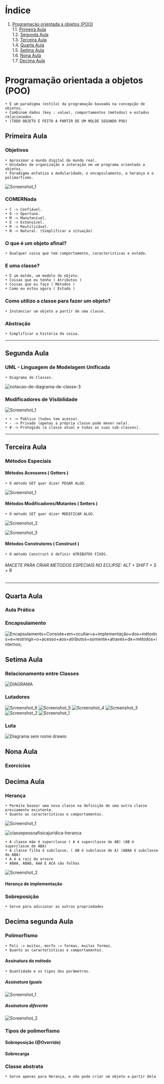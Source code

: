 # Índice

1. [Programação orientada a objetos (POO)](#programação-orientada-a-objetos-poo) <br/>
   1.1. [Primeira Aula](#primeira-aula) <br/>
   1.2. [Segunda Aula](#segunda-aula)   <br/>
   1.3. [Terceira Aula](#terceira-aula)   <br/>
   1.4. [Quarta Aula](#quarta-aula)   <br/>
   1.5. [Setima Aula](#setima-aula)   <br/>
   1.6. [Nona Aula](#nona-aula) <br/>
   1.7. [Decima Aula](#decima-aula)
# Programação orientada a objetos (POO)

    • É um paradigma (estilo) da programação baseada na concepção de objetos.
    • Combinam dados (key : value), comportamentos (métodos) e estados relacionados.
    • (TODO OBJETO É FEITO A PARTIR DE UM MOLDE SEGUNDO POO)

## Primeira Aula

### Objetivos

    • Aproximar o mundo digital do mundo real.
    • Unidades de organização e interação em um programa orientado a objetos.
    • Paradigma enfatiza a modularidade, o encapsulamento, a herança e o polimorfismo.

![Screenshot_1](https://github.com/davimgfx/exerciciosJava/assets/118557337/ac4dc279-fe69-4336-8257-c32abfe530a6)

### COMERNada

    • C -> Confiável.
    • O -> Oportuno.
    • M -> Manutenível.
    • E -> Extensível.
    • R -> Reutilizável.
    • N -> Natural. (Simplificar a situação)

### O que é um objeto afinal?

    • Qualquer coisa que tem comportamento, caracteristicas e estado.

### E uma classe?

    • É um molde, um modelo do objeto.
    • Coisas que eu tenho ( Atributos )
    • Coisas que eu faço ( Métodos )
    • Como eu estou agora ( Estado )

### Como utilizo a classe para fazer um objeto?

    • Instanciar um objeto a partir de uma classe.

### Abstração

    • Simplificar a história da coisa.

---

## Segunda Aula

### UML - Linguagem de Modelagem Unificada

    • Diagrama de Classes.

![notacao-de-diagrama-de-classe-3](https://github.com/davimgfx/exerciciosJava/assets/118557337/d6da98c4-595d-427c-a8e9-8bea3f2b4f6e)

### Modificadores de Visibilidade
![Screenshot_1](https://github.com/davimgfx/exerciciosJava/assets/118557337/c8312f6a-12ad-4355-a44f-7ef057e4edab)

    • + -> Público (todos tem acesso).
    • - -> Privado (apenas a própria classe pode mexer nela).
    • # -> Protegido (a classe atual e todas as suas sub-classes).

---

## Terceira Aula


### Métodos Especiais

#### Métodos Acessores ( Getters )
    • O método GET quer dizer PEGAR ALGO.
   ![Screenshot_1](https://github.com/davimgfx/exerciciosJava/assets/118557337/7e4ac3bd-7712-4f68-9fb1-81868de4e3a4)


#### Métodos  Modificadores/Mutantes ( Setters )
    • O método SET quer dizer MODIFICAR ALGO.
   ![Screenshot_2](https://github.com/davimgfx/exerciciosJava/assets/118557337/852b9ba3-fde0-4f66-9ad3-bbc3aee65fcd)

![Screenshot_3](https://github.com/davimgfx/exerciciosJava/assets/118557337/a4cec945-9837-4911-bbcd-76bcc4aa54f2)


#### Métodos Construtores ( Construct )
    • O método Construct é definir ATRIBUTOS FIXOS.


###### *MACETE PARA CRIAR METODOS ESPECIAIS NO ECLIPSE: ALT + SHIFT + S + R*

---

## Quarta Aula

### Aula Prática
### Encapsulamento
![Encapsulamento+Consiste+em+ocultar+a+implementação+dos+métodos+e+restringir+o+acesso+aos+atributos+somente+através+de+métodos+internos;](https://github.com/davimgfx/exerciciosJava/assets/118557337/913c9bc5-1a80-463c-998c-a618f08ebf7c)

## Setima Aula

### Relacionamento entre Classes


![DIAGRAMA](https://github.com/davimgfx/exerciciosJava/assets/118557337/15289c0b-1306-4a75-a638-7c72f13b402d) <br />

### Lutadores 

![Screenshot_6](https://github.com/davimgfx/exerciciosJava/assets/118557337/f4ddc419-4f26-49d1-b589-84a3a0e4936b)
![Screenshot_5](https://github.com/davimgfx/exerciciosJava/assets/118557337/0f01290d-104c-4b67-93ec-dcb4cc0087cb)
![Screenshot_4](https://github.com/davimgfx/exerciciosJava/assets/118557337/b047c927-4110-4fce-8335-b08409789256)
![Screenshot_3](https://github.com/davimgfx/exerciciosJava/assets/118557337/0737df5e-3955-4717-83cd-d6aa3f884105)
![Screenshot_2](https://github.com/davimgfx/exerciciosJava/assets/118557337/fb5fdb3e-e482-4a7f-8578-04d81a8a5056)
![Screenshot_1](https://github.com/davimgfx/exerciciosJava/assets/118557337/ac5acdc8-409f-4cb0-8368-a659e5393c29)

### Luta
![Diagrama sem nome drawio](https://github.com/davimgfx/exerciciosJava/assets/118557337/6eae167b-5365-4523-978e-7263228b87d9)

## Nona Aula

### Exercicios


## Decima Aula
### Herança
    • Permite basear uma nova classe na definição de uma outra classe previamente existente.
    • Quanto as características e comportamentos.
    
![Screenshot_1](https://github.com/davimgfx/exerciciosJava/assets/118557337/a5c20a40-6518-490f-9aca-7d0fcf639751)

![classepessoafisicajuridica-heranca](https://github.com/davimgfx/exerciciosJava/assets/118557337/621e94d2-b3d4-4fed-8791-d8ccc0fe9d61)

    • A claase máe é superclasse ( A é superclasse de AB) (AB é superclasse de ABA)
    • A classe filha é subclasse. ( AB é subclasse de A) (ABAA é subclasse de ABA)
    • A é a raiz da arvore
    • ABAA, ABAB, AAA E ACA são folhas
    
![Screenshot_2](https://github.com/davimgfx/exerciciosJava/assets/118557337/61e1f201-d1e2-43d5-a542-cc5a73bc5832)

#### Herança de implementação

### Sobreposição
    • Serve para adicionar as outras propriedades 

## Decima segunda Aula
### Polimorfismo
    • Poli -> muitos, morfo -> formas, muitas formas.
    • Quanto as características e comportamentos.

#### Assinatura do método
    • Quantidade e os tipos dos parâmetros.

##### Assinatura Iguais
![Screenshot_1](https://github.com/davimgfx/exerciciosJava/assets/118557337/6b2c7b36-34be-4a35-88af-f076afccd12c)

##### Assinatura diferente
![Screenshot_2](https://github.com/davimgfx/exerciciosJava/assets/118557337/cdb0dac8-3255-48f1-80ae-815c812e9344)

### Tipos de polimorfismo

#### Sobreposição (@Override)

#### Sobrecarga

### Classe abstrata
    • Serve apenas para Herança, e não pode criar um objeto a partir dela  
